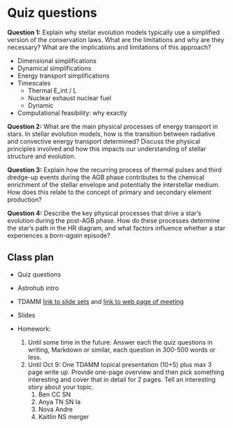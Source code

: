 # Quiz questions

**Question 1:** Explain why stellar evolution models typically use a simplified version of the conservation laws. What are the limitations and why are they necessary? What are the implications and limitations of this approach?

* Dimensional simplifications
* Dynamical simplifications
* Energy transport simplifications
* Timescales 
  * Thermal E_int / L
  * Nuclear exhaust nuclear fuel
  * Dynamic 
* Computational feasibility: why exactly

**Question 2:** What are the main physical processes of energy transport in stars. In stellar evolution models, how is the transition between radiative and convective energy transport determined? Discuss the physical principles involved and how this impacts our understanding of stellar structure and evolution.

**Question 3:** Explain how the recurring process of thermal pulses and third dredge-up events during the AGB phase contributes to the chemical enrichment of the stellar envelope and potentially the interstellar medium. How does this relate to the concept of primary and secondary element production?

**Question 4:** Describe the key physical processes that drive a star’s evolution during the post-AGB phase. How do these processes determine the star’s path in the HR diagram, and what factors influence whether a star experiences a *born-again* episode?



## Class plan

* Quiz questions

* Astrohub intro

* TDAMM [link to slide sets](https://nextcloud.computecanada.ca/index.php/s/YD9GdkfrbZNzMw9) and [link to web page of meeting](https://sites.google.com/view/3rd-tdamm-workshop/home?authuser=0)

* Slides

* Homework:

  1. Until some time in the future: Answer each the quiz questions in writing, Markdown or similar, each question in 300-500 words or less.
  2. Until Oct 9: One TDAMM topical presentation (10+5) plus max 3 page write up. Provide one-page overview and then pick something interesting and cover that in detail for 2 pages. Tell an interesting story about your topic.
     1. Ben CC SN
     2. Anya TN SN Ia
     3. Nova Andre
     4. Kaitlin NS merger
  
  
